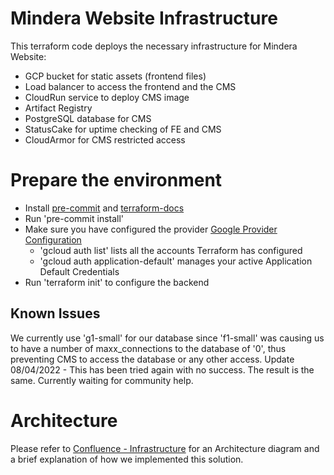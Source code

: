 # Mindera Website Infrastructure

This terraform code deploys the necessary infrastructure for Mindera Website:

- GCP bucket for static assets (frontend files)
- Load balancer to access the frontend and the CMS
- CloudRun service to deploy CMS image
- Artifact Registry
- PostgreSQL database for CMS
- StatusCake for uptime checking of FE and CMS
- CloudArmor for CMS restricted access

# Prepare the environment

- Install [pre-commit](https://pre-commit.com/) and [terraform-docs](https://github.com/terraform-docs/terraform-docs)
- Run 'pre-commit install'
- Make sure you have configured the provider [Google Provider Configuration](https://registry.terraform.io/providers/hashicorp/google/3.71.0/docs/guides/provider_reference)
    - 'gcloud auth list' lists all the accounts Terraform has configured
    - 'gcloud auth application-default' manages your active Application Default Credentials
- Run 'terraform init' to configure the backend

## Known Issues

We currently use 'g1-small' for our database since 'f1-small' was causing us to have a number
of maxx_connections to the database of '0', thus preventing CMS to access the database or any other access.
Update 08/04/2022 - This has been tried again with no success. The result is the same. Currently waiting for community help.

# Architecture

Please refer to [Confluence - Infrastructure](https://mindera.atlassian.net/wiki/spaces/MW/pages/3447554049/Infrastructure) for
an Architecture diagram and a brief explanation of how we implemented this solution.